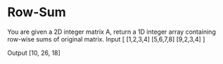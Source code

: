 # Row-Sum
You are given a 2D integer matrix A, return a 1D integer array containing row-wise sums of original matrix.
Input
[ [1,2,3,4]
  [5,6,7,8]
  [9,2,3,4] ]

Output
[10, 26, 18]
